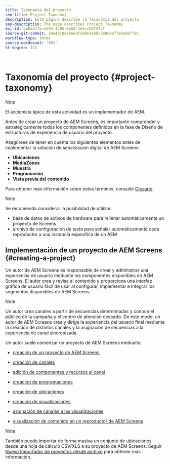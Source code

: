 ```yaml
---
title: Taxonomía del proyecto
seo-title: Project Taxonomy
description: Esta página describe la taxonomía del proyecto
seo-description: The page describes Project Taxonomy
exl-id: be0ad77a-e593-4c95-8a58-4e5ccb974fcf
source-git-commit: 10a4918eeb56df5e8542bbc2e8806f766a86f781
workflow-type: tm+mt
source-wordcount: '361'
ht-degree: 11%

---
```


# Taxonomía del proyecto {#project-taxonomy}

>[!NOTE]
>
>El accionista típico de esta actividad es un implementador de AEM.

Antes de crear un proyecto de AEM Screens, es importante comprender y estratégicamente todos los componentes definidos en la fase de Diseño de estructuras de experiencia de usuario del proyecto.

Asegúrese de tener en cuenta los siguientes elementos antes de implementar la solución de señalización digital de AEM Screens:

* **Ubicaciones**
* **MediaZones**
* **Muestra**
* **Programación**
* **Vista previa del contenido**

Para obtener más información sobre estos términos, consulte [Glosario](https://experienceleague.adobe.com/docs/experience-manager-screens/user-guide/overview/screens-glossary.html?lang=en).

>[!NOTE]
>
>Se recomienda considerar la posibilidad de utilizar:
>
>* base de datos de activos de hardware para rellenar automáticamente un proyecto de Screens
>* archivo de configuración de texto para señalar automáticamente cada reproductor a una instancia específica de un AEM


## Implementación de un proyecto de AEM Screens {#creating-a-project}

Un autor de AEM Screens es responsable de crear y administrar una experiencia de usuario mediante los componentes disponibles en AEM Screens. El autor crea y revisa el contenido y proporciona una interfaz gráfica de usuario fácil de usar al configurar, implementar e integrar los segmentos disponibles de AEM Screens.

>[!NOTE]
>
>Un autor crea canales a partir de secuencias determinadas y conoce el público de la campaña y el centro de atención deseado. De este modo, un autor de AEM Screens crea y dirige la experiencia del usuario final mediante la creación de distintos canales y la asignación de secuencias a la experiencia de canal sincronizada.

Un autor suele comenzar un proyecto de AEM Screens mediante:

* [creación de un proyecto de AEM Screens](https://experienceleague.adobe.com/docs/experience-manager-screens/user-guide/authoring/setting-up-projects/creating-a-screens-project.html?lang=en)
* [creación de canales](https://experienceleague.adobe.com/docs/experience-manager-screens/user-guide/authoring/setting-up-projects/managing-channels.html?lang=en)
* [adición de componentes y recursos al canal](https://experienceleague.adobe.com/docs/experience-manager-screens/user-guide/authoring/product-features/adding-components-to-a-channel.html?lang=en)
* [creación de programaciones](https://experienceleague.adobe.com/docs/experience-manager-screens/user-guide/authoring/setting-up-projects/managing-schedules.html?lang=en)
* [creación de ubicaciones](https://experienceleague.adobe.com/docs/experience-manager-screens/user-guide/authoring/setting-up-projects/managing-locations.html?lang=en)
* [creación de visualizaciones](https://experienceleague.adobe.com/docs/experience-manager-screens/user-guide/authoring/setting-up-projects/managing-displays.html?lang=en)
* [asignación de canales a las visualizaciones](https://experienceleague.adobe.com/docs/experience-manager-screens/user-guide/authoring/setting-up-projects/assigning-channels/channel-assignment.html?lang=en)

* [visualización de contenido en un reproductor de AEM Screens](https://experienceleague.adobe.com/docs/experience-manager-screens/user-guide/administering/working-with-screens-player.html?lang=en)

>[!NOTE]
>También puede importar de forma masiva un conjunto de ubicaciones desde una hoja de cálculo CSV/XLS a su proyecto de AEM Screens. Seguir [Nuevo Importador de proyectos desde archivo](https://experienceleague.adobe.com/docs/experience-manager-screens/user-guide/administering/project-importer.html?lang=en) para obtener más información.
